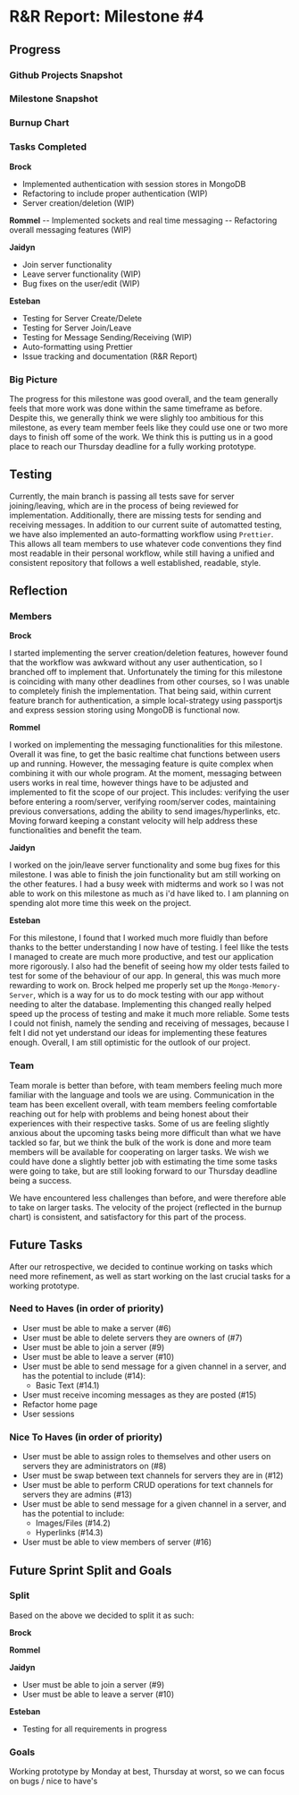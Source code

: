 # R&R Report: Milestone #4

## Progress

### Github Projects Snapshot

### Milestone Snapshot

### Burnup Chart

### Tasks Completed

**Brock**
- Implemented authentication with session stores in MongoDB
- Refactoring to include proper authentication (WIP)
- Server creation/deletion (WIP)

**Rommel**
-- Implemented sockets and real time messaging
-- Refactoring overall messaging features (WIP)

**Jaidyn**

- Join server functionality
- Leave server functionality (WIP)
- Bug fixes on the user/edit (WIP)

**Esteban**

- Testing for Server Create/Delete
- Testing for Server Join/Leave
- Testing for Message Sending/Receiving (WIP)
- Auto-formatting using Prettier
- Issue tracking and documentation (R&R Report)

### Big Picture

The progress for this milestone was good overall, and the team generally feels that more work was done within the same timeframe as before. Despite this, we generally think we were slighly too ambitious for this milestone, as every team member feels like they could use one or two more days to finish off some of the work. We think this is putting us in a good place to reach our Thursday deadline for a fully working prototype.

## Testing

Currently, the main branch is passing all tests save for server joining/leaving, which are in the process of being reviewed for implementation. Additionally, there are missing tests for sending and receiving messages. In addition to our current suite of automatted testing, we have also implemented an auto-formatting workflow using `Prettier`. This allows all team members to use whatever code conventions they find most readable in their personal workflow, while still having a unified and consistent repository that follows a well established, readable, style. 

## Reflection

### Members

**Brock**

I started implementing the server creation/deletion features, however found that the workflow was awkward without any user authentication, so I branched off to implement that. Unfortunately the timing for this milestone is coinciding with many other deadlines from other courses, so I was unable to completely finish the implementation. That being said, within current feature branch for authentication, a simple local-strategy using passportjs and express session storing using MongoDB is functional now.

**Rommel**

I worked on implementing the messaging functionalities for this milestone. Overall it was fine, to get the basic realtime
chat functions between users up and running. However, the messaging feature is quite complex when combining it with our 
whole program. At the moment, messaging between users works in real time, however things have to be adjusted and implemented
to fit the scope of our project. This includes: verifying the user before entering a room/server, verifying room/server codes,
maintaining previous conversations, adding the ability to send images/hyperlinks, etc. Moving forward keeping a constant
velocity will help address these functionalities and benefit the team. 

**Jaidyn**

I worked on the join/leave server functionality and some bug fixes for this milestone. I was able to finish the join functionality but am still working on the other features. I had a busy week with midterms and work so I was not able to work on this milestone as much as i'd have liked to. I am planning on spending alot more time this week on the project.

**Esteban**

For this milestone, I found that I worked much more fluidly than before thanks to the better understanding I now have of testing. I feel llike the tests I managed to create are much more productive, and test our application more rigorously. I also had the benefit of seeing how my older tests failed to test for some of the behaviour of our app. In general, this was much more rewarding to work on. Brock helped me properly set up the `Mongo-Memory-Server`, which is a way for us to do mock testing with our app without needing to alter the database. Implementing this changed really helped speed up the process of testing and make it much more reliable. Some tests I could not finish, namely the sending and receiving of messages, because I felt I did not yet understand our ideas for implementing these features enough. Overall, I am still optimistic for the outlook of our project.

### Team

Team morale is better than before, with team members feeling much more familiar with the language and tools we are using. Communication in the team has been excellent overall, with team members feeling comfortable reaching out for help with problems and being honest about their experiences with their respective tasks. Some of us are feeling slightly anxious about the upcoming tasks being more difficult than what we have tackled so far, but we think the bulk of the work is done and more team members will be available for cooperating on larger tasks. We wish we could have done a slightly better job with estimating the time some tasks were going to take, but are still looking forward to our Thursday deadline being a success. 

We have encountered less challenges than before, and were therefore able to take on larger tasks. The velocity of the project (reflected in the burnup chart) is consistent, and satisfactory for this part of the process.

## Future Tasks

After our retrospective, we decided to continue working on tasks which need more refinement, as well as start working on the last crucial tasks for a working prototype.

### Need to Haves (in order of priority)

- User must be able to make a server (#6)
- User must be able to delete servers they are owners of (#7)
- User must be able to join a server (#9)
- User must be able to leave a server (#10)
- User must be able to send message for a given channel in a server, and has the potential to include (#14):
  - Basic Text (#14.1)
- User must receive incoming messages as they are posted (#15)
- Refactor home page
- User sessions

### Nice To Haves (in order of priority)

- User must be able to assign roles to themselves and other users on servers they are administrators on (#8)
- User must be swap between text channels for servers they are in (#12)
- User must be able to perform CRUD operations for text channels for servers they are admins (#13)
- User must be able to send message for a given channel in a server, and has the potential to include:
  - Images/Files (#14.2)
  - Hyperlinks (#14.3)
- User must be able to view members of server (#16)

## Future Sprint Split and Goals

### Split

Based on the above we decided to split it as such:

**Brock**

**Rommel**

**Jaidyn**

- User must be able to join a server (#9)
- User must be able to leave a server (#10)

**Esteban**

- Testing for all requirements in progress

### Goals

Working prototype by Monday at best, Thursday at worst, so we can focus on bugs / nice to have's
